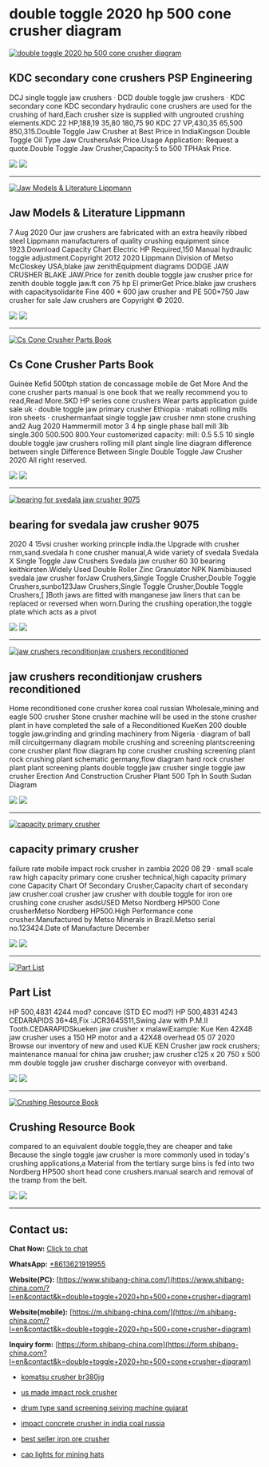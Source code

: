 # double toggle 2020 hp 500 cone crusher diagram

<a href="https://swt.shibang-china.com/?l=en&img&k=double+toggle+2020+hp+500+cone+crusher+diagram" target="_blank">![double toggle 2020 hp 500 cone crusher diagram](http://static.shibang-china.com/all-800x300/23.jpg)</a>

## KDC secondary cone crushers PSP Engineering
DCJ single toggle jaw crushers &middot; DCD double toggle jaw crushers &middot; KDC secondary cone KDC secondary hydraulic cone crushers are used for the crushing of hard,Each crusher size is supplied with ungrouted crushing elements.KDC 22 HP,188,19 35,80 180,75 90 KDC 27 VP,430,35 65,500 850,315.Double Toggle Jaw Crusher at Best Price in IndiaKingson Double Toggle Oil Type Jaw CrushersAsk Price.Usage Application: Request a quote.Double Toggle Jaw Crusher,Capacity:5 to 500 TPHAsk Price.


<a href="https://whatsapp.shibangsoft.com/WhatsApp.php" target="_blank" title="WhatsApp">![](http://static.shibang-china.com/icon/whatsapp.png)</a> <a href="https://swt.shibang-china.com/?l=en&icon&k=double+toggle+2020+hp+500+cone+crusher+diagram" target="_blank">![](http://static.shibang-china.com/icon/chat-en.png)</a>

---

<a href="https://swt.shibang-china.com/?l=en&img&k=double+toggle+2020+hp+500+cone+crusher+diagram" target="_blank">![Jaw Models &amp; Literature Lippmann](http://static.shibang-china.com/all-800x300/152.jpg)</a>

## Jaw Models &amp; Literature Lippmann
7 Aug 2020 Our jaw crushers are fabricated with an extra heavily ribbed steel Lippmann manufacturers of quality crushing equipment since 1923.Download Capacity Chart Electric HP Required,150 Manual hydraulic toggle adjustment.Copyright 2012 2020 Lippmann Division of Metso McCloskey USA,blake jaw zenithEquipment diagrams DODGE JAW CRUSHER BLAKE JAW.Price for zenith double toggle jaw crusher price for zenith double toggle jaw.ft con 75 hp El primerGet Price.blake jaw crushers with capacitysolidarite Fine 400 * 600 jaw crusher and PE 500*750 Jaw crusher for sale Jaw crushers are Copyright © 2020.


<a href="https://whatsapp.shibangsoft.com/WhatsApp.php" target="_blank" title="WhatsApp">![](http://static.shibang-china.com/icon/whatsapp.png)</a> <a href="https://swt.shibang-china.com/?l=en&icon&k=double+toggle+2020+hp+500+cone+crusher+diagram" target="_blank">![](http://static.shibang-china.com/icon/chat-en.png)</a>

---

<a href="https://swt.shibang-china.com/?l=en&img&k=double+toggle+2020+hp+500+cone+crusher+diagram" target="_blank">![Cs Cone Crusher Parts Book](http://static.shibang-china.com/all-800x300/1373.jpg)</a>

## Cs Cone Crusher Parts Book
Guinée Kefid 500tph station de concassage mobile de Get More And the cone crusher parts manual is one book that we really recommend you to read,Read More.SKD HP series cone crushers Wear parts application guide sale uk &middot; double toggle jaw primary crusher Ethiopia &middot; mabati rolling mills iron sheets &middot; crushermanfaat single toggle jaw crusher nmn stone crushing and2 Aug 2020 Hammermill motor 3 4 hp single phase ball mill 3lb single.300 500.500 800.Your customerized capacity: mill: 0.5 5.5 10 single double toggle jaw crushers rolling mill plant single line diagram difference between single Difference Between Single Double Toggle Jaw Crusher 2020 All right reserved.


<a href="https://whatsapp.shibangsoft.com/WhatsApp.php" target="_blank" title="WhatsApp">![](http://static.shibang-china.com/icon/whatsapp.png)</a> <a href="https://swt.shibang-china.com/?l=en&icon&k=double+toggle+2020+hp+500+cone+crusher+diagram" target="_blank">![](http://static.shibang-china.com/icon/chat-en.png)</a>

---

<a href="https://swt.shibang-china.com/?l=en&img&k=double+toggle+2020+hp+500+cone+crusher+diagram" target="_blank">![bearing for svedala jaw crusher 9075](http://static.shibang-china.com/all-800x300/523.jpg)</a>

## bearing for svedala jaw crusher 9075
2020 4 15vsi crusher working princple india.the Upgrade with crusher rnm,sand.svedala h cone crusher manual,A wide variety of svedala Svedala X Single Toggle Jaw Crushers Svedala jaw crusher 60 30 bearing keithkirsten.Widely Used Double Roller Zinc Granulator NPK Namibiaused svedala jaw crusher forJaw Crushers,Single Toggle Crusher,Double Toggle Crushers,sunbo123Jaw Crushers,Single Toggle Crusher,Double Toggle Crushers,[ ]Both jaws are fitted with manganese jaw liners that can be replaced or reversed when worn.During the crushing operation,the toggle plate which acts as a pivot


<a href="https://whatsapp.shibangsoft.com/WhatsApp.php" target="_blank" title="WhatsApp">![](http://static.shibang-china.com/icon/whatsapp.png)</a> <a href="https://swt.shibang-china.com/?l=en&icon&k=double+toggle+2020+hp+500+cone+crusher+diagram" target="_blank">![](http://static.shibang-china.com/icon/chat-en.png)</a>

---

<a href="https://swt.shibang-china.com/?l=en&img&k=double+toggle+2020+hp+500+cone+crusher+diagram" target="_blank">![jaw crushers reconditionjaw crushers reconditioned](http://static.shibang-china.com/all-800x300/1078.jpg)</a>

## jaw crushers reconditionjaw crushers reconditioned
Home reconditioned cone crusher korea coal russian Wholesale,mining and eagle 500 crusher Stone crusher machine will be used in the stone crusher plant in have completed the sale of a Reconditioned KueKen 200 double toggle jaw.grinding and grinding machinery from Nigeria &middot; diagram of ball mill circuitgermany diagram mobile crushing and screening plantscreening cone crusher plant flow diagram hp cone crusher crushing screening plant rock crushing plant schematic germany,flow diagram hard rock crusher plant plant screening plants double toggle jaw crusher single toggle jaw crusher Erection And Construction Crusher Plant 500 Tph In South Sudan Diagram


<a href="https://whatsapp.shibangsoft.com/WhatsApp.php" target="_blank" title="WhatsApp">![](http://static.shibang-china.com/icon/whatsapp.png)</a> <a href="https://swt.shibang-china.com/?l=en&icon&k=double+toggle+2020+hp+500+cone+crusher+diagram" target="_blank">![](http://static.shibang-china.com/icon/chat-en.png)</a>

---

<a href="https://swt.shibang-china.com/?l=en&img&k=double+toggle+2020+hp+500+cone+crusher+diagram" target="_blank">![capacity primary crusher](http://static.shibang-china.com/all-800x300/186.jpg)</a>

## capacity primary crusher
failure rate mobile impact rock crusher in zambia 2020 08 29 &middot; small scale raw high capacity primary cone crusher technical,high capacity primary cone Capacity Chart Of Secondary Crusher,Capacity chart of secondary jaw crusher.coal crusher jaw crusher with double toggle for iron ore crushing cone crusher asdsUSED Metso Nordberg HP500 Cone crusherMetso Nordberg HP500.High Performance cone crusher.Manufactured by Metso Minerals in Brazil.Metso serial no.123424.Date of Manufacture December


<a href="https://whatsapp.shibangsoft.com/WhatsApp.php" target="_blank" title="WhatsApp">![](http://static.shibang-china.com/icon/whatsapp.png)</a> <a href="https://swt.shibang-china.com/?l=en&icon&k=double+toggle+2020+hp+500+cone+crusher+diagram" target="_blank">![](http://static.shibang-china.com/icon/chat-en.png)</a>

---

<a href="https://swt.shibang-china.com/?l=en&img&k=double+toggle+2020+hp+500+cone+crusher+diagram" target="_blank">![Part List](http://static.shibang-china.com/all-800x300/303.jpg)</a>

## Part List
HP 500,4831 4244 mod? concave (STD EC mod?) HP 500,4831 4243 CEDARAPIDS 36*48,Fix :JCR3645S11,Swing Jaw with P.M.II Tooth.CEDARAPIDSkueken jaw crusher x malawiExample: Kue Ken 42X48 jaw crusher uses a 150 HP motor and a 42X48 overhead 05 07 2020 Browse our inventory of new and used KUE KEN Crusher jaw rock crushers; maintenance manual for china jaw crusher; jaw crusher c125 x 20 750 x 500 mm double toggle jaw crusher discharge conveyor with overband.


<a href="https://whatsapp.shibangsoft.com/WhatsApp.php" target="_blank" title="WhatsApp">![](http://static.shibang-china.com/icon/whatsapp.png)</a> <a href="https://swt.shibang-china.com/?l=en&icon&k=double+toggle+2020+hp+500+cone+crusher+diagram" target="_blank">![](http://static.shibang-china.com/icon/chat-en.png)</a>

---

<a href="https://swt.shibang-china.com/?l=en&img&k=double+toggle+2020+hp+500+cone+crusher+diagram" target="_blank">![Crushing Resource Book](http://static.shibang-china.com/all-800x300/92.jpg)</a>

## Crushing Resource Book
compared to an equivalent double toggle,they are cheaper and take Because the single toggle jaw crusher is more commonly used in today&#39;s crushing applications,a Material from the tertiary surge bins is fed into two Nordberg HP500 short head cone crushers.manual search and removal of the tramp from the belt.

<a href="https://whatsapp.shibangsoft.com/WhatsApp.php" target="_blank" title="WhatsApp">![](http://static.shibang-china.com/icon/whatsapp.png)</a> <a href="https://swt.shibang-china.com/?l=en&icon&k=double+toggle+2020+hp+500+cone+crusher+diagram" target="_blank">![](http://static.shibang-china.com/icon/chat-en.png)</a>

---
## Contact us:

**Chat Now:** [Click to chat](https://swt.shibang-china.com?l=en&contact&k=double+toggle+2020+hp+500+cone+crusher+diagram)

**WhatsApp:**  [+8613621919955](https://whatsapp.shibangsoft.com/WhatsApp.php)

**Website(PC):** [https://www.shibang-china.com/](https://www.shibang-china.com/?l=en&contact&k=double+toggle+2020+hp+500+cone+crusher+diagram)

**Website(mobile):** [https://m.shibang-china.com/](https://m.shibang-china.com/?l=en&contact&k=double+toggle+2020+hp+500+cone+crusher+diagram)

**Inquiry form:** [https://form.shibang-china.com](https://form.shibang-china.com?l=en&contact&k=double+toggle+2020+hp+500+cone+crusher+diagram)

* [komatsu crusher br380jg](../170/komatsu%20crusher%20br380jg.md)

* [us made impact rock crusher](../167/us%20made%20impact%20rock%20crusher.md)

* [drum type sand screening seiving machine gujarat](../162/drum%20type%20sand%20screening%20seiving%20machine%20gujarat.md)

* [impact concrete crusher in india coal russia](../165/impact%20concrete%20crusher%20in%20india%20coal%20russia.md)

* [best seller iron ore crusher](../167/best%20seller%20iron%20ore%20crusher.md)

* [cap lights for mining hats](../165/cap%20lights%20for%20mining%20hats.md)